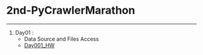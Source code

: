 # 2nd-PyCrawlerMarathon
***

1.  Day01 : 
     - Data Source and Files Access
     - [Day001_HW](https://github.com/yitingpeng/2nd-PyCrawlerMarathon/blob/master/homework/Day001_HW.ipynb)
